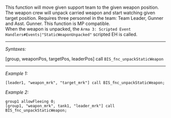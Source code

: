 This function will move given support team to the given weapon position.
The weapon crew will unpack carried weapon and start watching given target position.
Requires three personnel in the team: Team Leader, Gunner and Asst. Gunner.
This function is MP compatible.<br>
When the weapon is unpacked, the `Arma 3: Scripted Event Handlers#Events|"StaticWeaponUnpacked"` scripted EH is called.


---
*Syntaxes:*

[group, weaponPos, targetPos, leaderPos] call `BIS_fnc_unpackStaticWeapon`

---
*Example 1:*

```sqf
[leader1, "weapon_mrk", "target_mrk"] call BIS_fnc_unpackStaticWeapon;
```

*Example 2:*

```sqf
group1 allowFleeing 0;
[group1, "weapon_mrk", tank1, "leader_mrk"] call BIS_fnc_unpackStaticWeapon;
```